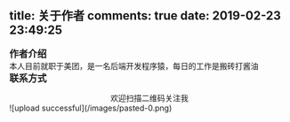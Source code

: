 title: 关于作者
comments: true
date: 2019-02-23 23:49:25
---
<big>**作者介绍**</big>  
本人目前就职于美团，是一名后端开发程序猿，每日的工作是搬砖打酱油   
<big>**联系方式**</big>  
<center>欢迎扫描二维码关注我</center>
![upload successful](/images/pasted-0.png)